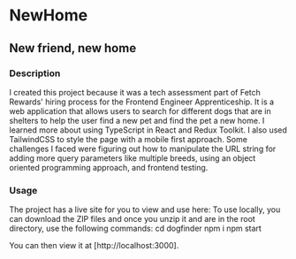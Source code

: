 # NewHome
## New friend, new home

### Description
I created this project because it was a tech assessment part of Fetch Rewards' hiring process for the Frontend Engineer Apprenticeship. It is a web application that allows users to search for different dogs that are in shelters to help the user find a new pet and find the pet a new home. I learned more about using TypeScript in React and Redux Toolkit. I also used TailwindCSS to style the page with a mobile first approach. Some challenges I faced were figuring out how to manipulate the URL string for adding more query parameters like multiple breeds, using an object oriented programming approach, and frontend testing.

### Usage
The project has a live site for you to view and use here: 
To use locally, you can download the ZIP files and once you unzip it and are in the root directory, use the following commands:
cd dogfinder
npm i
npm start

You can then view it at [http://localhost:3000].
